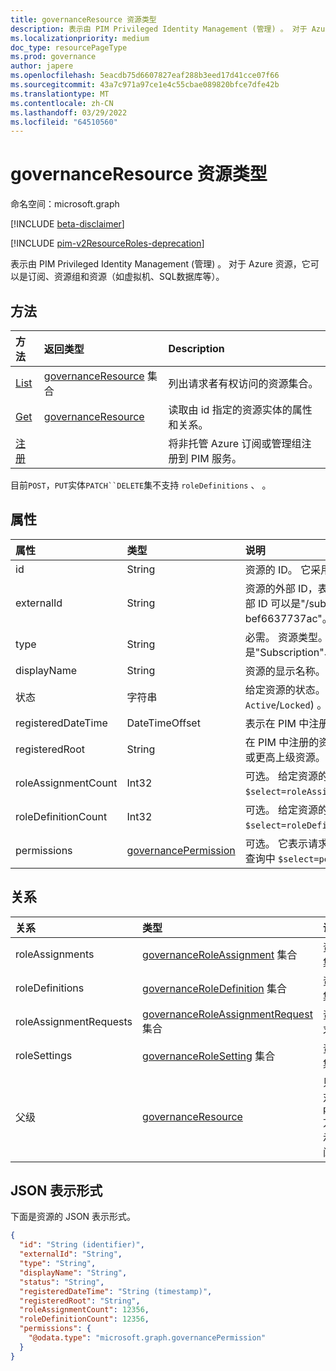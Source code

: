 ```yaml
---
title: governanceResource 资源类型
description: 表示由 PIM Privileged Identity Management (管理) 。 对于 Azure 资源，它可以是订阅、资源组和资源（如虚拟机、SQL数据库等）。
ms.localizationpriority: medium
doc_type: resourcePageType
ms.prod: governance
author: japere
ms.openlocfilehash: 5eacdb75d6607827eaf288b3eed17d41cce07f66
ms.sourcegitcommit: 43a7c971a97ce1e4c55cbae089820bfce7dfe42b
ms.translationtype: MT
ms.contentlocale: zh-CN
ms.lasthandoff: 03/29/2022
ms.locfileid: "64510560"
---
```

# <a name="governanceresource-resource-type"></a>governanceResource 资源类型

命名空间：microsoft.graph

[!INCLUDE [beta-disclaimer](../../includes/beta-disclaimer.md)]

[!INCLUDE [pim-v2ResourceRoles-deprecation](../../includes/pim-v2ResourceRoles-deprecation.md)]

表示由 PIM Privileged Identity Management (管理) 。 对于 Azure 资源，它可以是订阅、资源组和资源（如虚拟机、SQL数据库等）。


## <a name="methods"></a>方法

| 方法          | 返回类型 |Description|
|:---------------|:--------|:----------|
|[List](../api/governanceresource-list.md) | [governanceResource](../resources/governanceresource.md) 集合|列出请求者有权访问的资源集合。|
|[Get](../api/governanceresource-get.md) | [governanceResource](../resources/governanceresource.md) |读取由 id 指定的资源实体的属性和关系。|
|[注册](../api/governanceresource-register.md) | |将非托管 Azure 订阅或管理组注册到 PIM 服务。 |

目前`POST`，`PUT`实体`PATCH``DELETE`集不支持 `roleDefinitions` 、 。

## <a name="properties"></a>属性
| 属性          |类型         |说明|
|:------------------|:----------|:----------|
|id                 |String     |资源的 ID。 它采用 GUID 格式。|
|externalId           |String   |资源的外部 ID，表示其外部系统中的原始 ID。 例如，订阅资源的外部 ID 可以是"/subscriptions/c14ae696-5e0c-4e5d-88cc-bef6637737ac"。 |
|type               |String     |必需。 资源类型。 例如，对于 Azure 资源，类型可以是"Subscription"、"ResourceGroup"、"Microsoft.Sql/server"等。|
|displayName        |String     |资源的显示名称。|
|状态             |字符串     |给定资源的状态。 例如，它可以表示资源是否已锁定 (值： `Active`/`Locked`) 。 注意：以后可能会扩展此属性以支持更多方案。|
|registeredDateTime|DateTimeOffset      |表示在 PIM 中注册资源的日期时间。|
|registeredRoot|String      |在 PIM 中注册的资源根范围的 externalId。 根范围可以是父级、上级或更高上级资源。|
|roleAssignmentCount|Int32      |可选。 给定资源的角色分配数。 若要获取 属性，请在查询中 `$select=roleAssignmentCount` 明显使用 。|
|roleDefinitionCount|Int32      |可选。 给定资源的角色定义的数量。 若要获取 属性，请在查询中 `$select=roleDefinitionCount` 明显使用 。|
|permissions|[governancePermission](../resources/governancepermission.md)      |可选。 它表示请求者对资源的访问权限的状态。若要获取 属性，请在查询中 `$select=permissions` 明显使用 。|

## <a name="relationships"></a>关系
| 关系   | 类型                                         |说明|
|:---------------|:---------------------------------------------|:----------|
|roleAssignments |[governanceRoleAssignment](../resources/governanceroleassignment.md) 集合|资源的角色分配集合。|
|roleDefinitions |[governanceRoleDefinition](../resources/governanceroledefinition.md) 集合|资源的角色定义集合。|
|roleAssignmentRequests |[governanceRoleAssignmentRequest](../resources/governanceroleassignmentrequest.md) 集合|资源角色分配请求的集合。|
|roleSettings |[governanceRoleSetting](../resources/governancerolesetting.md) 集合|资源的角色设置集合。|
|父级          |[governanceResource](../resources/governanceresource.md)           |只读。 父资源。 对于 `pimforazurerbac` 方案，它可以表示资源所属的订阅。|

## <a name="json-representation"></a>JSON 表示形式

下面是资源的 JSON 表示形式。

<!-- {
  "blockType": "resource",
  "keyProperty": "id",
  "optionalProperties": [

  ],
  "@odata.type": "microsoft.graph.governanceResource"
}-->
```json
{
  "id": "String (identifier)",
  "externalId": "String",
  "type": "String",
  "displayName": "String",
  "status": "String",
  "registeredDateTime": "String (timestamp)",
  "registeredRoot": "String",
  "roleAssignmentCount": 12356,
  "roleDefinitionCount": 12356,
  "permissions": {
    "@odata.type": "microsoft.graph.governancePermission"
  }
}

```
<!-- uuid: 8fcb5dbc-d5aa-4681-8e31-b001d5168d79
2015-10-25 14:57:30 UTC -->
<!--
{
  "type": "#page.annotation",
  "description": "governanceResource",
  "keywords": "",
  "section": "documentation",
  "tocPath": "",
  "suppressions": []
}
-->


